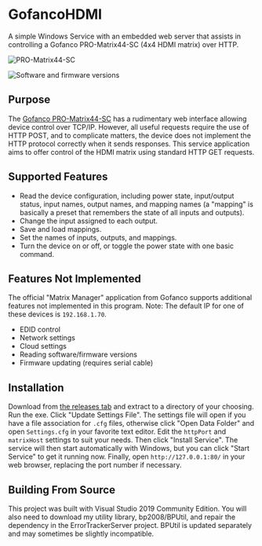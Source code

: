 # GofancoHDMI
A simple Windows Service with an embedded web server that assists in controlling a Gofanco PRO-Matrix44-SC (4x4 HDMI matrix) over HTTP.

![PRO-Matrix44-SC](https://i.imgur.com/c8fEyQs.jpg)

![Software and firmware versions](https://i.imgur.com/x9TJ1nQ.png)

## Purpose

The [Gofanco PRO-Matrix44-SC](http://amzn.com/B07P765D45) has a rudimentary web interface allowing device control over TCP/IP.  However, all useful requests require the use of HTTP POST, and to complicate matters, the device does not implement the HTTP protocol correctly when it sends responses.  This service application aims to offer control of the HDMI matrix using standard HTTP GET requests.

## Supported Features

* Read the device configuration, including power state, input/output status, input names, output names, and mapping names (a "mapping" is basically a preset that remembers the state of all inputs and outputs).
* Change the input assigned to each output.
* Save and load mappings.
* Set the names of inputs, outputs, and mappings.
* Turn the device on or off, or toggle the power state with one basic command.

## Features Not Implemented

The official "Matrix Manager" application from Gofanco supports additional features not implemented in this program.  Note: The default IP for one of these devices is `192.168.1.70`.

* EDID control
* Network settings
* Cloud settings
* Reading software/firmware versions
* Firmware updating (requires serial cable)

## Installation

Download from [the releases tab](https://github.com/bp2008/GofancoHDMI/releases) and extract to a directory of your choosing.  Run the exe.  Click "Update Settings File".  The settings file will open if you have a file association for `.cfg` files, otherwise click "Open Data Folder" and open `Settings.cfg` in your favorite text editor.  Edit the `httpPort` and `matrixHost` settings to suit your needs.  Then click "Install Service".  The service will then start automatically with Windows, but you can click "Start Service" to get it running now.  Finally, open `http://127.0.0.1:80/` in your web browser, replacing the port number if necessary.

## Building From Source

This project was built with Visual Studio 2019 Community Edition. You will also need to download my utility library, bp2008/BPUtil, and repair the dependency in the ErrorTrackerServer project. BPUtil is updated separately and may sometimes be slightly incompatible.
